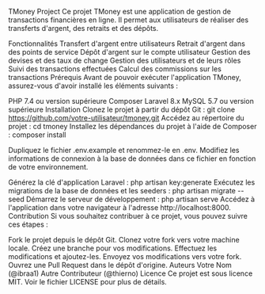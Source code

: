 TMoney Project
Ce projet TMoney est une application de gestion de transactions financières en ligne. Il permet aux utilisateurs de réaliser des transferts d'argent, des retraits et des dépôts.

Fonctionnalités
Transfert d'argent entre utilisateurs
Retrait d'argent dans des points de service
Dépôt d'argent sur le compte utilisateur
Gestion des devises et des taux de change
Gestion des utilisateurs et de leurs rôles
Suivi des transactions effectuées
Calcul des commissions sur les transactions
Prérequis
Avant de pouvoir exécuter l'application TMoney, assurez-vous d'avoir installé les éléments suivants :

PHP 7.4 ou version supérieure
Composer
Laravel 8.x
MySQL 5.7 ou version supérieure
Installation
Clonez le projet à partir du dépôt Git :
git clone https://github.com/votre-utilisateur/tmoney.git
Accédez au répertoire du projet :
cd tmoney
Installez les dépendances du projet à l'aide de Composer :
composer install

Dupliquez le fichier .env.example et renommez-le en .env. Modifiez les informations de connexion à la base de données dans ce fichier en fonction de votre environnement.

Générez la clé d'application Laravel :
php artisan key:generate
Exécutez les migrations de la base de données et les seeders :
php artisan migrate --seed
Démarrez le serveur de développement :
php artisan serve
Accédez à l'application dans votre navigateur à l'adresse http://localhost:8000.
Contribution
Si vous souhaitez contribuer à ce projet, vous pouvez suivre ces étapes :

Fork le projet depuis le dépôt Git.
Clonez votre fork vers votre machine locale.
Créez une branche pour vos modifications.
Effectuez les modifications et ajoutez-les.
Envoyez vos modifications vers votre fork.
Ouvrez une Pull Request dans le dépôt d'origine.
Auteurs
Votre Nom (@ibraa1)
Autre Contributeur (@thierno)
Licence
Ce projet est sous licence MIT. Voir le fichier LICENSE pour plus de détails.
